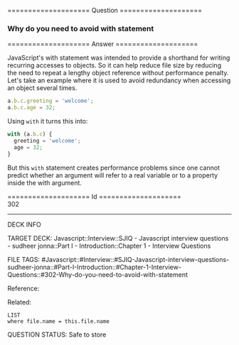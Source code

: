 ==================== Question ====================  

### Why do you need to avoid with statement  

==================== Answer ====================  

JavaScript's with statement was intended to provide a shorthand for writing
recurring accesses to objects. So it can help reduce file size by reducing the
need to repeat a lengthy object reference without performance penalty. Let's
take an example where it is used to avoid redundancy when accessing an object
several times.

```javascript
a.b.c.greeting = 'welcome';
a.b.c.age = 32;
```

Using `with` it turns this into:

```javascript
with (a.b.c) {
  greeting = 'welcome';
  age = 32;
}
```

But this `with` statement creates performance problems since one cannot predict
whether an argument will refer to a real variable or to a property inside the
with argument.

==================== Id ====================  
302

---

DECK INFO

TARGET DECK: Javascript::Interview::SJIQ - Javascript interview questions - sudheer jonna::Part I - Introduction::Chapter 1 - Interview Questions

FILE TAGS: #Javascript::#Interview::#SJIQ-Javascript-interview-questions-sudheer-jonna::#Part-I-Introduction::#Chapter-1-Interview-Questions::#302-Why-do-you-need-to-avoid-with-statement

Reference:

Related:

```dataview
LIST
where file.name = this.file.name
```

QUESTION STATUS: Safe to store
